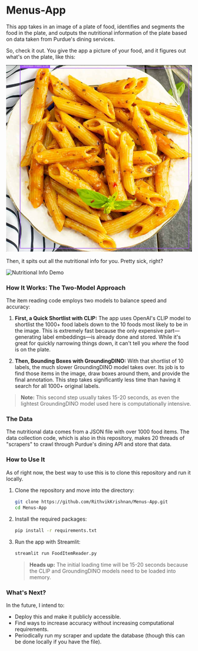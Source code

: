 # Menus-App

This app takes in an image of a plate of food, identifies and segments the food in the plate, and outputs the nutritional information of the plate based on data taken from Purdue's dining services.

So, check it out. You give the app a picture of your food, and it figures out what's on the plate, like this:

![Food Segmentation Demo](https://github.com/RithvikKrishnan/Menus-App/blob/7d9c990172b40384ed1bf44e62e8ca383ca525af/Demo1.png)

Then, it spits out all the nutritional info for you. Pretty sick, right?

![Nutritional Info Demo](assets/Demo2.png)

### How It Works: The Two-Model Approach

The item reading code employs two models to balance speed and accuracy:

1.  **First, a Quick Shortlist with CLIP:** The app uses OpenAI's CLIP model to shortlist the 1000+ food labels down to the 10 foods most likely to be in the image. This is extremely fast because the only expensive part—generating label embeddings—is already done and stored. While it's great for quickly narrowing things down, it can't tell you *where* the food is on the plate.

2.  **Then, Bounding Boxes with GroundingDINO:** With that shortlist of 10 labels, the much slower GroundingDINO model takes over. Its job is to find those items in the image, draw boxes around them, and provide the final annotation. This step takes significantly less time than having it search for all 1000+ original labels.

> **Note:** This second step usually takes 15-20 seconds, as even the lightest GroundingDINO model used here is computationally intensive.

### The Data

The nutritional data comes from a JSON file with over 1000 food items. The data collection code, which is also in this repository, makes 20 threads of "scrapers" to crawl through Purdue's dining API and store that data.

### How to Use It

As of right now, the best way to use this is to clone this repository and run it locally.

1.  Clone the repository and move into the directory:
    ```sh
    git clone https://github.com/RithvikKrishnan/Menus-App.git
    cd Menus-App
    ```

2.  Install the required packages:
    ```sh
    pip install -r requirements.txt
    ```

3.  Run the app with Streamlit:
    ```sh
    streamlit run FoodItemReader.py
    ```
    > **Heads up:** The initial loading time will be 15-20 seconds because the CLIP and GroundingDINO models need to be loaded into memory.

### What's Next?

In the future, I intend to:
*   Deploy this and make it publicly accessible.
*   Find ways to increase accuracy without increasing computational requirements.
*   Periodically run my scraper and update the database (though this can be done locally if you have the file).
